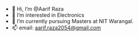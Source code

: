- 👋 Hi, I’m @Aarif Raza
- 👀 I’m interested in Electronics 
- 🌱 I’m currently pursuing Masters at NIT Warangal.
- 📫 email: aarif.raza2054@gmail.com

<!---
Aarif2054/Aarif2054 is a ✨ special ✨ repository because its `README.md` (this file) appears on your GitHub profile.
You can click the Preview link to take a look at your changes.
--->
